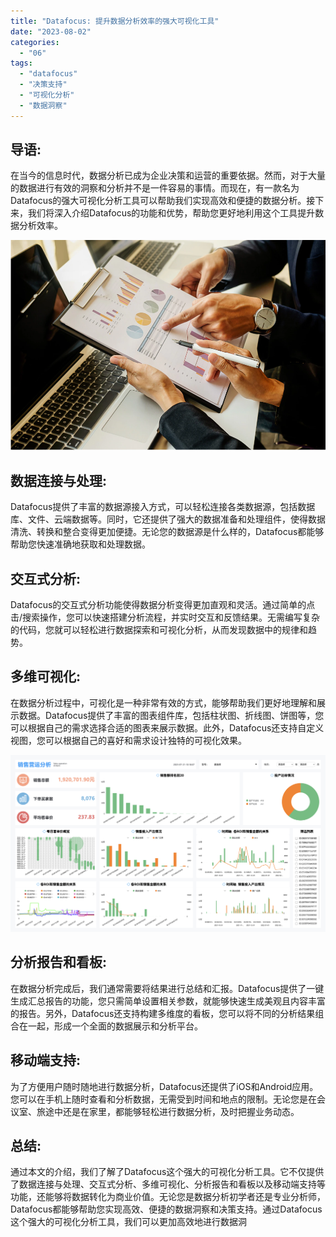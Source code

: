 ```yaml
---
title: "Datafocus: 提升数据分析效率的强大可视化工具"
date: "2023-08-02"
categories: 
  - "06"
tags: 
  - "datafocus"
  - "决策支持"
  - "可视化分析"
  - "数据洞察"
---
```


## 导语:

在当今的信息时代，数据分析已成为企业决策和运营的重要依据。然而，对于大量的数据进行有效的洞察和分析并不是一件容易的事情。而现在，有一款名为Datafocus的强大可视化分析工具可以帮助我们实现高效和便捷的数据分析。接下来，我们将深入介绍Datafocus的功能和优势，帮助您更好地利用这个工具提升数据分析效率。

![ROI2.png](images/1658154211-roi2-png.png)

## 数据连接与处理:

Datafocus提供了丰富的数据源接入方式，可以轻松连接各类数据源，包括数据库、文件、云端数据等。同时，它还提供了强大的数据准备和处理组件，使得数据清洗、转换和整合变得更加便捷。无论您的数据源是什么样的，Datafocus都能够帮助您快速准确地获取和处理数据。

## 交互式分析:

Datafocus的交互式分析功能使得数据分析变得更加直观和灵活。通过简单的点击/搜索操作，您可以快速搭建分析流程，并实时交互和反馈结果。无需编写复杂的代码，您就可以轻松进行数据探索和可视化分析，从而发现数据中的规律和趋势。

## 多维可视化:

在数据分析过程中，可视化是一种非常有效的方式，能够帮助我们更好地理解和展示数据。Datafocus提供了丰富的图表组件库，包括柱状图、折线图、饼图等，您可以根据自己的需求选择合适的图表来展示数据。此外，Datafocus还支持自定义视图，您可以根据自己的喜好和需求设计独特的可视化效果。

![](images/1690937882-%E7%94%B5%E5%95%86%E9%94%80%E5%94%AE.png)

## 分析报告和看板:

在数据分析完成后，我们通常需要将结果进行总结和汇报。Datafocus提供了一键生成汇总报告的功能，您只需简单设置相关参数，就能够快速生成美观且内容丰富的报告。另外，Datafocus还支持构建多维度的看板，您可以将不同的分析结果组合在一起，形成一个全面的数据展示和分析平台。

## 移动端支持:

为了方便用户随时随地进行数据分析，Datafocus还提供了iOS和Android应用。您可以在手机上随时查看和分析数据，无需受到时间和地点的限制。无论您是在会议室、旅途中还是在家里，都能够轻松进行数据分析，及时把握业务动态。

## 总结:

通过本文的介绍，我们了解了Datafocus这个强大的可视化分析工具。它不仅提供了数据连接与处理、交互式分析、多维可视化、分析报告和看板以及移动端支持等功能，还能够将数据转化为商业价值。无论您是数据分析初学者还是专业分析师，Datafocus都能够帮助您实现高效、便捷的数据洞察和决策支持。通过Datafocus这个强大的可视化分析工具，我们可以更加高效地进行数据洞
